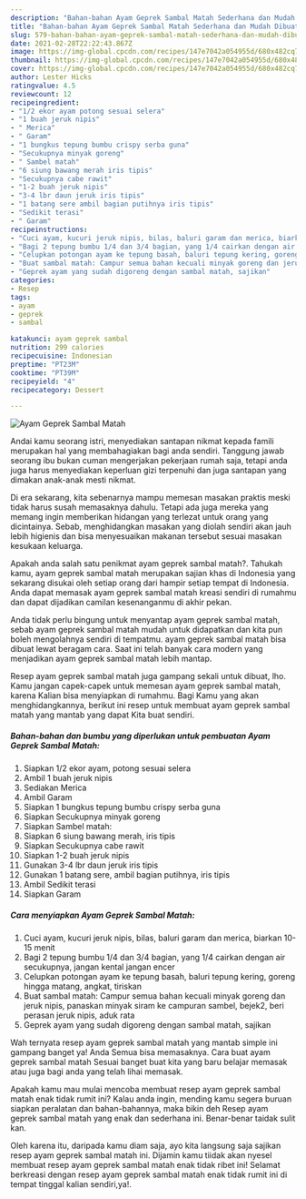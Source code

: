 ```yaml
---
description: "Bahan-bahan Ayam Geprek Sambal Matah Sederhana dan Mudah Dibuat"
title: "Bahan-bahan Ayam Geprek Sambal Matah Sederhana dan Mudah Dibuat"
slug: 579-bahan-bahan-ayam-geprek-sambal-matah-sederhana-dan-mudah-dibuat
date: 2021-02-28T22:22:43.867Z
image: https://img-global.cpcdn.com/recipes/147e7042a054955d/680x482cq70/ayam-geprek-sambal-matah-foto-resep-utama.jpg
thumbnail: https://img-global.cpcdn.com/recipes/147e7042a054955d/680x482cq70/ayam-geprek-sambal-matah-foto-resep-utama.jpg
cover: https://img-global.cpcdn.com/recipes/147e7042a054955d/680x482cq70/ayam-geprek-sambal-matah-foto-resep-utama.jpg
author: Lester Hicks
ratingvalue: 4.5
reviewcount: 12
recipeingredient:
- "1/2 ekor ayam potong sesuai selera"
- "1 buah jeruk nipis"
- " Merica"
- " Garam"
- "1 bungkus tepung bumbu crispy serba guna"
- "Secukupnya minyak goreng"
- " Sambel matah"
- "6 siung bawang merah iris tipis"
- "Secukupnya cabe rawit"
- "1-2 buah jeruk nipis"
- "3-4 lbr daun jeruk iris tipis"
- "1 batang sere ambil bagian putihnya iris tipis"
- "Sedikit terasi"
- " Garam"
recipeinstructions:
- "Cuci ayam, kucuri jeruk nipis, bilas, baluri garam dan merica, biarkan 10-15 menit"
- "Bagi 2 tepung bumbu 1/4 dan 3/4 bagian, yang 1/4 cairkan dengan air secukupnya, jangan kental jangan encer"
- "Celupkan potongan ayam ke tepung basah, baluri tepung kering, goreng hingga matang, angkat, tiriskan"
- "Buat sambal matah: Campur semua bahan kecuali minyak goreng dan jeruk nipis, panaskan minyak siram ke campuran sambel, bejek2, beri perasan jeruk nipis, aduk rata"
- "Geprek ayam yang sudah digoreng dengan sambal matah, sajikan"
categories:
- Resep
tags:
- ayam
- geprek
- sambal

katakunci: ayam geprek sambal 
nutrition: 299 calories
recipecuisine: Indonesian
preptime: "PT23M"
cooktime: "PT39M"
recipeyield: "4"
recipecategory: Dessert

---
```



![Ayam Geprek Sambal Matah](https://img-global.cpcdn.com/recipes/147e7042a054955d/680x482cq70/ayam-geprek-sambal-matah-foto-resep-utama.jpg)

Andai kamu seorang istri, menyediakan santapan nikmat kepada famili merupakan hal yang membahagiakan bagi anda sendiri. Tanggung jawab seorang ibu bukan cuman mengerjakan pekerjaan rumah saja, tetapi anda juga harus menyediakan keperluan gizi terpenuhi dan juga santapan yang dimakan anak-anak mesti nikmat.

Di era  sekarang, kita sebenarnya mampu memesan masakan praktis meski tidak harus susah memasaknya dahulu. Tetapi ada juga mereka yang memang ingin memberikan hidangan yang terlezat untuk orang yang dicintainya. Sebab, menghidangkan masakan yang diolah sendiri akan jauh lebih higienis dan bisa menyesuaikan makanan tersebut sesuai masakan kesukaan keluarga. 



Apakah anda salah satu penikmat ayam geprek sambal matah?. Tahukah kamu, ayam geprek sambal matah merupakan sajian khas di Indonesia yang sekarang disukai oleh setiap orang dari hampir setiap tempat di Indonesia. Anda dapat memasak ayam geprek sambal matah kreasi sendiri di rumahmu dan dapat dijadikan camilan kesenanganmu di akhir pekan.

Anda tidak perlu bingung untuk menyantap ayam geprek sambal matah, sebab ayam geprek sambal matah mudah untuk didapatkan dan kita pun boleh mengolahnya sendiri di tempatmu. ayam geprek sambal matah bisa dibuat lewat beragam cara. Saat ini telah banyak cara modern yang menjadikan ayam geprek sambal matah lebih mantap.

Resep ayam geprek sambal matah juga gampang sekali untuk dibuat, lho. Kamu jangan capek-capek untuk memesan ayam geprek sambal matah, karena Kalian bisa menyiapkan di rumahmu. Bagi Kamu yang akan menghidangkannya, berikut ini resep untuk membuat ayam geprek sambal matah yang mantab yang dapat Kita buat sendiri.

<!--inarticleads1-->

##### Bahan-bahan dan bumbu yang diperlukan untuk pembuatan Ayam Geprek Sambal Matah:

1. Siapkan 1/2 ekor ayam, potong sesuai selera
1. Ambil 1 buah jeruk nipis
1. Sediakan  Merica
1. Ambil  Garam
1. Siapkan 1 bungkus tepung bumbu crispy serba guna
1. Siapkan Secukupnya minyak goreng
1. Siapkan  Sambel matah:
1. Siapkan 6 siung bawang merah, iris tipis
1. Siapkan Secukupnya cabe rawit
1. Siapkan 1-2 buah jeruk nipis
1. Gunakan 3-4 lbr daun jeruk iris tipis
1. Gunakan 1 batang sere, ambil bagian putihnya, iris tipis
1. Ambil Sedikit terasi
1. Siapkan  Garam




<!--inarticleads2-->

##### Cara menyiapkan Ayam Geprek Sambal Matah:

1. Cuci ayam, kucuri jeruk nipis, bilas, baluri garam dan merica, biarkan 10-15 menit
1. Bagi 2 tepung bumbu 1/4 dan 3/4 bagian, yang 1/4 cairkan dengan air secukupnya, jangan kental jangan encer
1. Celupkan potongan ayam ke tepung basah, baluri tepung kering, goreng hingga matang, angkat, tiriskan
1. Buat sambal matah: Campur semua bahan kecuali minyak goreng dan jeruk nipis, panaskan minyak siram ke campuran sambel, bejek2, beri perasan jeruk nipis, aduk rata
1. Geprek ayam yang sudah digoreng dengan sambal matah, sajikan




Wah ternyata resep ayam geprek sambal matah yang mantab simple ini gampang banget ya! Anda Semua bisa memasaknya. Cara buat ayam geprek sambal matah Sesuai banget buat kita yang baru belajar memasak atau juga bagi anda yang telah lihai memasak.

Apakah kamu mau mulai mencoba membuat resep ayam geprek sambal matah enak tidak rumit ini? Kalau anda ingin, mending kamu segera buruan siapkan peralatan dan bahan-bahannya, maka bikin deh Resep ayam geprek sambal matah yang enak dan sederhana ini. Benar-benar taidak sulit kan. 

Oleh karena itu, daripada kamu diam saja, ayo kita langsung saja sajikan resep ayam geprek sambal matah ini. Dijamin kamu tiidak akan nyesel membuat resep ayam geprek sambal matah enak tidak ribet ini! Selamat berkreasi dengan resep ayam geprek sambal matah enak tidak rumit ini di tempat tinggal kalian sendiri,ya!.

